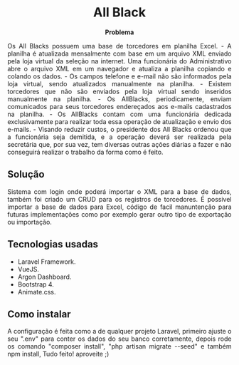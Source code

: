 <h1 align="center"><strong>All Black</strong></h1>

<p align="center"><strong>Problema</strong></p>
<p align="justify">
Os All Blacks possuem uma base de torcedores em planilha Excel.
- A planilha é atualizada mensalmente com base em um arquivo XML enviado pela
loja virtual da seleção na internet. Uma funcionária do Administrativo abre o arquivo
XML em um navegador e atualiza a planilha copiando e colando os dados.
- Os campos telefone e e-mail não são informados pela loja virtual, sendo atualizados
manualmente na planilha.
- Existem torcedores que não são enviados pela loja virtual sendo inseridos
manualmente na planilha.
- Os AllBlacks, periodicamente, enviam comunicados para seus torcedores
endereçados aos e-mails cadastrados na planilha.
- Os AllBlacks contam com uma funcionária dedicada exclusivamente para realizar
toda essa operação de atualização e envio dos e-mails.
- Visando reduzir custos, o presidente dos All Blacks ordenou que a funcionária seja
demitida, e a operação deverá ser realizada pela secretária que, por sua vez, tem
diversas outras ações diárias a fazer e não conseguirá realizar o trabalho da forma
como é feito.
</p>

## Solução
<p align="justify">
Sistema com login onde poderá importar o XML para a base de dados, também foi criado um CRUD para os registros de torcedores. É possivel importar a base de dados para Excel,
código de facil manuntenção para futuras implementações como por exemplo gerar outro tipo de exportação ou importação.</p>

## Tecnologias usadas
- Laravel Framework. 
- VueJS.
- Argon Dashboard.
- Bootstrap 4.
- Animate.css.

## Como instalar

<p align="justify">
A configuração é feita como a de qualquer projeto Laravel, primeiro ajuste o seu ".env" para conter os dados do seu banco corretamente, depois rode os comando "composer install",
"php artisan migrate --seed" e também npm install, Tudo feito! aproveite ;)</p>
